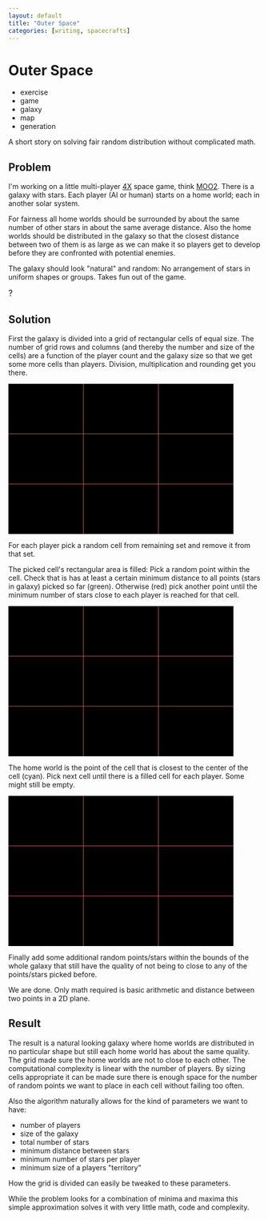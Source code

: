 ```yaml
---
layout: default
title: "Outer Space"
categories: [writing, spacecrafts]
---
```


# Outer Space

* exercise
* game
* galaxy 
* map
* generation

A short story on solving fair random distribution without complicated math.

## Problem
I'm working on a little multi-player [4X](https://en.wikipedia.org/wiki/4X) space game, think [MOO2](https://en.wikipedia.org/wiki/Master_of_Orion_II:_Battle_at_Antares).
There is a galaxy with stars. 
Each player (AI or human) starts on a home world; each in another solar system.

For fairness all home worlds should be surrounded by about the same number of
other stars in about the same average distance. 
Also the home worlds should be distributed in the galaxy so that the closest 
distance between two of them is as large as we can make it so players get to
develop before they are confronted with potential enemies.

The galaxy should look "natural" and random:
No arrangement of stars in uniform shapes or groups.
Takes fun out of the game. 

<big>?</big>

## Solution
First the galaxy is divided into a grid of rectangular cells of equal size.
The number of grid rows and columns (and thereby the number and size of the cells) 
are a function of the player count and the galaxy size so that we get some more 
cells than players. Division, multiplication and rounding get you there.

<svg	xmlns="http://www.w3.org/2000/svg"
	xmlns:xlink="http://www.w3.org/1999/xlink"
	width="450px" height="300px">
<rect x="0" y="0" width="450" height="300" style="stroke:#000000;stroke-width:0; fill:#000000;"/>
<polyline points="0,100 450,100" style="stroke:#DB6559;stroke-width:1px;"/>
<polyline points="0,200 450,200" style="stroke:#DB6559;stroke-width:1px;"/>
<polyline points="150,0 150,300" style="stroke:#DB6559;stroke-width:1px;"/>
<polyline points="300,0 300,300" style="stroke:#DB6559;stroke-width:1px;"/>
</svg>

For each player pick a random cell from remaining set and remove it from that set.

The picked cell's rectangular area is filled:
Pick a random point within the cell. Check that is has at least a
certain minimum distance to all points (stars in galaxy) picked so far (green).
Otherwise (red) pick another point until the minimum number of stars close to 
each player is reached for that cell. 

<svg	xmlns="http://www.w3.org/2000/svg"
	xmlns:xlink="http://www.w3.org/1999/xlink"
	width="450px" height="300px">
<rect x="0" y="0" width="450" height="300" style="stroke:#000000;stroke-width:0; fill:#000000;"/>
<polyline points="0,100 450,100" style="stroke:#DB6559;stroke-width:1px;"/>
<polyline points="0,200 450,200" style="stroke:#DB6559;stroke-width:1px;"/>
<polyline points="150,0 150,300" style="stroke:#DB6559;stroke-width:1px;"/>
<polyline points="300,0 300,300" style="stroke:#DB6559;stroke-width:1px;"/>

<circle cx="120" cy="175" r="20" style="stroke-width:0;fill:#74D07D;" fill-opacity="0.3"/>
<circle cx="120" cy="175" r="2" style="stroke-width:0;fill:#74D07D;"/>
<circle cx="25" cy="166" r="20" style="stroke-width:0;fill:#74D07D;" fill-opacity="0.3"/>
<circle cx="25" cy="166" r="2" style="stroke-width:0;fill:#74D07D;"/>
<circle cx="66" cy="110" r="20" style="stroke-width:0;fill:#74D07D;" fill-opacity="0.3"/>
<circle cx="66" cy="110" r="2" style="stroke-width:0;fill:#74D07D;"/>
<circle cx="80" cy="154" r="20" style="stroke-width:0;fill:#74D07D;" fill-opacity="0.3"/>
<circle cx="80" cy="154" r="2" style="stroke-width:0;fill:#74D07D;"/>
<circle cx="100" cy="134" r="20" style="stroke-width:0;fill:#DB6559;" fill-opacity="0.3"/>
<circle cx="100" cy="134" r="2" style="stroke-width:0;fill:#DB6559;"/>

</svg>

The home world is the point of the cell that is closest to the center of the cell (cyan).
Pick next cell until there is a filled cell for each player.
Some might still be empty.

<svg	xmlns="http://www.w3.org/2000/svg"
	xmlns:xlink="http://www.w3.org/1999/xlink"
	width="450px" height="300px">
<rect x="0" y="0" width="450" height="300" style="stroke:#000000;stroke-width:0; fill:#000000;"/>
<polyline points="0,100 450,100" style="stroke:#DB6559;stroke-width:1px;"/>
<polyline points="0,200 450,200" style="stroke:#DB6559;stroke-width:1px;"/>
<polyline points="150,0 150,300" style="stroke:#DB6559;stroke-width:1px;"/>
<polyline points="300,0 300,300" style="stroke:#DB6559;stroke-width:1px;"/>

<circle cx="120" cy="175" r="20" style="stroke-width:0;fill:#DED087;" fill-opacity="0.3"/>
<circle cx="120" cy="175" r="2" style="stroke-width:0;fill:#DED087;"/>
<circle cx="25" cy="166" r="20" style="stroke-width:0;fill:#DED087;" fill-opacity="0.3"/>
<circle cx="25" cy="166" r="2" style="stroke-width:0;fill:#DED087;"/>
<circle cx="66" cy="110" r="20" style="stroke-width:0;fill:#DED087;" fill-opacity="0.3"/>
<circle cx="66" cy="110" r="2" style="stroke-width:0;fill:#DED087;"/>
<circle cx="80" cy="154" r="20" style="stroke-width:0;fill:#65DBEF;" fill-opacity="0.3"/>
<circle cx="80" cy="154" r="2" style="stroke-width:0;fill:#65DBEF;"/>

<circle cx="330" cy="55" r="20" style="stroke-width:0;fill:#DED087;" fill-opacity="0.3"/>
<circle cx="330" cy="55" r="2" style="stroke-width:0;fill:#DED087;"/>
<circle cx="440" cy="66" r="20" style="stroke-width:0;fill:#DED087;" fill-opacity="0.3"/>
<circle cx="440" cy="66" r="2" style="stroke-width:0;fill:#DED087;"/>
<circle cx="358" cy="89" r="20" style="stroke-width:0;fill:#DED087;" fill-opacity="0.3"/>
<circle cx="358" cy="89" r="2" style="stroke-width:0;fill:#DED087;"/>
<circle cx="388" cy="44" r="20" style="stroke-width:0;fill:#65DBEF;" fill-opacity="0.3"/>
<circle cx="388" cy="44" r="2" style="stroke-width:0;fill:#65DBEF;"/>

<circle cx="188" cy="255" r="20" style="stroke-width:0;fill:#DED087;" fill-opacity="0.3"/>
<circle cx="188" cy="255" r="2" style="stroke-width:0;fill:#DED087;"/>
<circle cx="280" cy="277" r="20" style="stroke-width:0;fill:#DED087;" fill-opacity="0.3"/>
<circle cx="280" cy="277" r="2" style="stroke-width:0;fill:#DED087;"/>
<circle cx="166" cy="220" r="20" style="stroke-width:0;fill:#DED087;" fill-opacity="0.3"/>
<circle cx="166" cy="220" r="2" style="stroke-width:0;fill:#DED087;"/>
<circle cx="230" cy="240" r="20" style="stroke-width:0;fill:#65DBEF;" fill-opacity="0.3"/>
<circle cx="230" cy="240" r="2" style="stroke-width:0;fill:#65DBEF;"/>

<circle cx="170" cy="125" r="20" style="stroke-width:0;fill:#DED087;" fill-opacity="0.3"/>
<circle cx="170" cy="125" r="2" style="stroke-width:0;fill:#DED087;"/>
<circle cx="260" cy="167" r="20" style="stroke-width:0;fill:#DED087;" fill-opacity="0.3"/>
<circle cx="260" cy="167" r="2" style="stroke-width:0;fill:#DED087;"/>
<circle cx="288" cy="134" r="20" style="stroke-width:0;fill:#DED087;" fill-opacity="0.3"/>
<circle cx="288" cy="134" r="2" style="stroke-width:0;fill:#DED087;"/>
<circle cx="215" cy="150" r="20" style="stroke-width:0;fill:#65DBEF;" fill-opacity="0.3"/>
<circle cx="215" cy="150" r="2" style="stroke-width:0;fill:#65DBEF;"/>

</svg>

Finally add some additional random points/stars within the bounds of the whole 
galaxy that still have the quality of not being to close to any of the points/stars
picked before. 

We are done. Only math required is basic arithmetic and distance between two
points in a 2D plane.


## Result
The result is a natural looking galaxy where home worlds are 
distributed in no particular shape but still each home world has about the same
quality. The grid made sure the home worlds are not to close to each other.
The computational complexity is linear with the number of players.
By sizing cells appropriate it can be made sure there is enough space for the 
number of random points we want to place in each cell without failing too often.

Also the algorithm naturally allows for the kind of parameters we want to have:

* number of players
* size of the galaxy
* total number of stars
* minimum distance between stars
* minimum number of stars per player
* minimum size of a players "territory"

How the grid is divided can easily be tweaked to these parameters.

While the problem looks for a combination of minima and maxima this
simple approximation solves it with very little math, code and complexity. 
